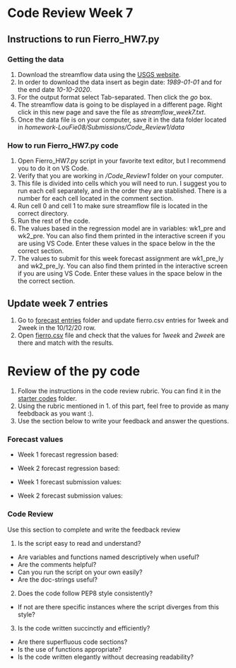 # Code Review Week 7
## Instructions to run Fierro_HW7.py

### Getting the data
1. Download the streamflow data using the [USGS website](https://waterdata.usgs.gov/nwis/dv/?site_no=09506000&agency_cd=USGS).
2. In order to download the data insert as begin date: *1989-01-01* and for the end date *10-10-2020*.
3. For the output format select Tab-separated. Then click the *go* box.
4. The streamflow data is going to be displayed in a different page. Right click in this new page and save the file as *streamflow_week7.txt*.
5. Once the data file is on your computer, save it in the data folder located in *homework-LouFie08/Submissions/Code_Review1/data*

### How to run  Fierro_HW7.py code
1. Open Fierro_HW7.py script in your favorite text editor, but I recommend you to do it on VS Code.
2. Verify that you are working in */Code_Review1* folder on your computer.
2. This file is divided into cells which you will need to run. I suggest you to run each cell separately, and in the order they are stablished. There is a number for each cell located in the comment section.
3. Run cell 0 and cell 1 to make sure streamflow file is located in the correct directory.
4. Run the rest of the code.
5. The values based in the regression model are in variables: wk1_pre and wk2_pre. You can also find them printed in the interactive screen if you are using VS Code. Enter these values in the space below in the the correct section.
5. The values to submit for this week forecast assignment are wk1_pre_ly and wk2_pre_ly. You can also find them printed in the interactive screen if you are using VS Code. Enter these values in the space below in the the correct section.

## Update week 7 entries
1. Go to [forecast entries](https://github.com/HAS-Tools-Fall2020/forecasting/tree/master/forecast_entries) folder and update fierro.csv entries for 1week and 2week in the 10/12/20 row.
2. Open [fierro.csv](https://github.com/HAS-Tools-Fall2020/forecasting/blob/master/forecast_entries/fierro.csv) file and check that the values for *1week* and *2week* are there and match with the results.

# Review of the py code
1. Follow the instructions in the code review rubric. You can find it in the [starter codes](https://github.com/HAS-Tools-Fall2020/Course_Materials/blob/master/Assignments/Starter_Codes/code_review_rubric.md) folder.
2. Using the rubric mentioned in 1. of this part, feel free to provide as many feebdback as you want :).
3. Use the section below to write your feedback and answer the questions.

### Forecast values

* Week 1 forecast regression based:
* Week 2 forecast regression based:

* Week 1 forecast submission values:
* Week 2 forecast submission values:



### Code Review
Use this section to complete and write the feedback review
1. Is the script easy to read and understand?
 - Are variables and functions named descriptively when useful?
 - Are the comments helpful?
 - Can you run the script on your own easily?
 - Are the doc-strings useful?

2. Does the code follow PEP8 style consistently?
 - If not are there specific instances where the script diverges from this style?

3. Is the code written succinctly and efficiently?
 - Are there superfluous code sections?
 - Is the use of functions appropriate?
 - Is the code written elegantly without decreasing readability?
